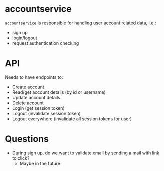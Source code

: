 # accountservice
`accountservice` is responsible for handling user account related data, 
i.e.: 
- sign up
- login/logout
- request authentication checking

# API
Needs to have endpoints to:
- Create account
- Read/get account details (by id or username)
- Update account details
- Delete account
- Login (get session token)
- Logout (invalidate session token)
- Logout everywhere (invalidate all session tokens for user)

# Questions
- During sign up, do we want to validate email by sending a mail with link to click?
  - Maybe in the future